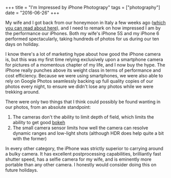 +++
title = "I'm Impressed by iPhone Photograpy"
tags = ["photography"]
date = "2016-06-26"
+++

My wife and I got back from our honeymoon in Italy a few weeks ago
([which you can read about here](/posts/2016-06-26-first-holiday-in-italy.html)),
and I need to remark on how impressed I am by the performance our iPhones.
Both my wife's iPhone 5S and my iPhone 6 performed spectacularly, taking
hundreds of photos for us during our ten days on holiday.

I know there's a lot of marketing hype about how good the iPhone camera is,
but this was my first time relying exclusively upon a smartphone camera for
pictures of a momentous chapter of my life, and I now buy the hype. The
iPhone really punches above its weight class in terms of performance and cost
efficiency. Because we were using smartphones, we were also able to rely
on Google Photos seamlessly backing up
full quality copies of our photos every night, to ensure we didn't lose any
photos while we were trekking around.

There were only two things that I think could possibly be found wanting in
our photos, from an absolute standpoint:

1. The cameras don't the ability to limit depth of field, which limits the ability
   to get good [bokeh](https://en.wikipedia.org/wiki/Bokeh)
2. The small camera sensor limits how well
   the camera can resolve dynamic ranges and low-light shots
   (although HDR does help quite a bit with the former)

In every other category, the iPhone was strictly superior to carrying around
a bulky camera. It has excellent postprocessing capabilities, brilliantly fast
shutter speed, has a selfie camera for my wife, and is eminently more portable
than any other camera. I honestly would consider doing this on future holidays.
